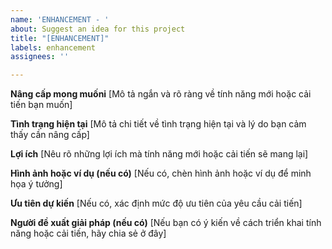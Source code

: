 ```yaml
---
name: 'ENHANCEMENT - '
about: Suggest an idea for this project
title: "[ENHANCEMENT]"
labels: enhancement
assignees: ''

---
```


**Nâng cấp mong muốni**
[Mô tả ngắn và rõ ràng về tính năng mới hoặc cải tiến bạn muốn]

**Tình trạng hiện tại**
[Mô tả chi tiết về tình trạng hiện tại và lý do bạn cảm thấy cần nâng cấp]

**Lợi ích**
[Nêu rõ những lợi ích mà tính năng mới hoặc cải tiến sẽ mang lại]

**Hình ảnh hoặc ví dụ (nếu có)**
[Nếu có, chèn hình ảnh hoặc ví dụ để minh họa ý tưởng]

**Ưu tiên dự kiến**
[Nếu có, xác định mức độ ưu tiên của yêu cầu cải tiến]

**Người đề xuất giải pháp (nếu có)**
[Nếu bạn có ý kiến về cách triển khai tính năng hoặc cải tiến, hãy chia sẻ ở đây]
